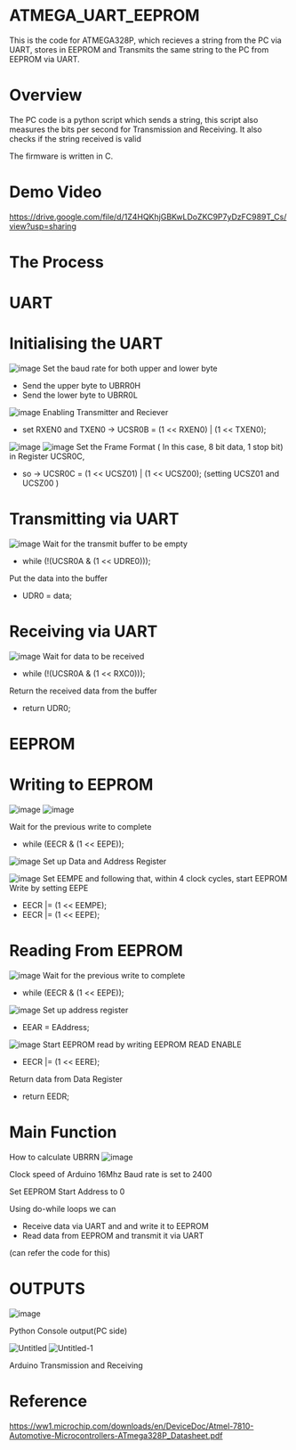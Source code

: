 # ATMEGA_UART_EEPROM
This is the code for ATMEGA328P,  which recieves a string from the PC via UART, stores in EEPROM and Transmits the same string to the PC from EEPROM via UART. 

# Overview

The PC code is a python script which sends a string, this script also measures the bits per second for Transmission and Receiving. It also checks if the string received is valid

The firmware is written in C.

# Demo Video

https://drive.google.com/file/d/1Z4HQKhjGBKwLDoZKC9P7yDzFC989T_Cs/view?usp=sharing

# The Process

# UART 


#  Initialising the UART
 ![image](https://github.com/sujaysamuels/ATMEGA_UART_EEPROM/assets/91011535/0c7108fb-cd0f-40f1-8e12-9905262d8e0d)
 Set the baud rate for both upper and lower byte
 - Send the upper byte to UBRR0H
 - Send the lower byte to UBRR0L

 ![image](https://github.com/sujaysamuels/ATMEGA_UART_EEPROM/assets/91011535/f0978f24-38f2-46b7-9e06-42efbd235a4e)
 Enabling Transmitter and Reciever
  - set RXEN0 and TXEN0  -> UCSR0B = (1 << RXEN0) | (1 << TXEN0);
 
![image](https://github.com/sujaysamuels/ATMEGA_UART_EEPROM/assets/91011535/3deaf428-45d4-449e-a406-70400b05ca09)
![image](https://github.com/sujaysamuels/ATMEGA_UART_EEPROM/assets/91011535/a016aea9-6f15-436a-9c56-d1c5bd6fd446)
Set the Frame Format ( In this case, 8 bit data, 1 stop bit) in Register UCSR0C,
- so -> UCSR0C = (1 << UCSZ01) | (1 << UCSZ00);  (setting UCSZ01 and UCSZ00 )

# Transmitting via UART
![image](https://github.com/sujaysamuels/ATMEGA_UART_EEPROM/assets/91011535/db96e7a7-6077-419a-9c48-3f50bc1d7315)
Wait for the transmit buffer to be empty
 - while (!(UCSR0A & (1 << UDRE0)));

Put the data into the buffer
 - UDR0 = data; 

# Receiving via UART
![image](https://github.com/sujaysamuels/ATMEGA_UART_EEPROM/assets/91011535/66aa3218-7c94-4cbd-9e3a-b0cf8f3ba47c)
Wait for data to be received    
- while (!(UCSR0A & (1 << RXC0)));   

Return the received data from the buffer
 - return UDR0;    
  




# EEPROM


# Writing to EEPROM
![image](https://github.com/sujaysamuels/ATMEGA_UART_EEPROM/assets/91011535/e73ace3e-4e92-4d8a-8dfb-6ba518547147)
![image](https://github.com/sujaysamuels/ATMEGA_UART_EEPROM/assets/91011535/0095b58d-c698-40ea-b3de-c0056592b9ec)

Wait for the previous write to complete
 - while (EECR & (1 << EEPE));

![image](https://github.com/sujaysamuels/ATMEGA_UART_EEPROM/assets/91011535/6f8c6143-5f0d-4b52-9ee8-7881ec07f893)
Set up Data and Address Register

![image](https://github.com/sujaysamuels/ATMEGA_UART_EEPROM/assets/91011535/eaf6cb50-2718-4f2e-8cc0-76446d98face)
Set EEMPE and following that, within 4 clock cycles, start EEPROM Write by setting EEPE
 - EECR |= (1 << EEMPE);   
 - EECR |= (1 << EEPE);   

# Reading From EEPROM

![image](https://github.com/sujaysamuels/ATMEGA_UART_EEPROM/assets/91011535/e73ace3e-4e92-4d8a-8dfb-6ba518547147)
Wait for the previous write to complete
 - while (EECR & (1 << EEPE));

![image](https://github.com/sujaysamuels/ATMEGA_UART_EEPROM/assets/91011535/6f8c6143-5f0d-4b52-9ee8-7881ec07f893)
Set up address register
 - EEAR = EAddress; 

![image](https://github.com/sujaysamuels/ATMEGA_UART_EEPROM/assets/91011535/eaf6cb50-2718-4f2e-8cc0-76446d98face)
Start EEPROM read by writing EEPROM READ ENABLE
 - EECR |= (1 << EERE);

Return data from Data Register
 - return EEDR;



# Main Function

How to calculate UBRRN
![image](https://github.com/sujaysamuels/ATMEGA_UART_EEPROM/assets/91011535/b3b90fc1-91f3-40f5-a299-6a9aac4fb349)

Clock speed of Arduino 16Mhz
Baud rate is set to 2400


Set EEPROM Start Address to 0


Using do-while loops we can 
 - Receive data via UART and and write it to EEPROM
 - Read data from EEPROM and transmit it via UART
   
(can refer the code for this)


# OUTPUTS

![image](https://github.com/sujaysamuels/ATMEGA_UART_EEPROM/assets/91011535/632b1c81-116a-4349-8f29-5d3aef7676ae)

Python Console output(PC side)

![Untitled](https://github.com/sujaysamuels/ATMEGA_UART_EEPROM/assets/91011535/ee3421e0-bf5f-45b5-b79e-22ccfde8e5c5)
![Untitled-1](https://github.com/sujaysamuels/ATMEGA_UART_EEPROM/assets/91011535/059d5619-1567-40a9-ac50-5920c34375e3)

Arduino Transmission and Receiving

# Reference

https://ww1.microchip.com/downloads/en/DeviceDoc/Atmel-7810-Automotive-Microcontrollers-ATmega328P_Datasheet.pdf






